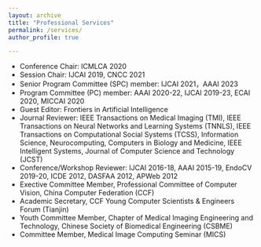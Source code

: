 ```yaml
---
layout: archive
title: "Professional Services"
permalink: /services/
author_profile: true

---
```


-  Conference Chair: ICMLCA 2020
-  Session Chair: IJCAI 2019, CNCC 2021
-  Senior Program Committee (SPC) member: IJCAI 2021，AAAI 2023
-  Program Committee (PC) member: AAAI 2020-22, IJCAI 2019-23,  ECAI 2020, MICCAI 2020
-  Guest Editor: Frontiers in Artificial Intelligence
-  Journal Reviewer: IEEE Transactions on Medical Imaging (TMI), IEEE Transactions on Neural Networks and Learning Systems (TNNLS), IEEE Transactions on Computational Social Systems (TCSS), Information Science, Neurocomputing, Computers in Biology and Medicine, IEEE Intelligent Systems, Journal of Computer Science and Technology (JCST)
-  Conference/Workshop Reviewer: IJCAI 2016-18, AAAI 2015-19, EndoCV 2019-20, ICDE 2012, DASFAA 2012, APWeb 2012
-  Exective Committee Member, Professional Committee of Computer Vision, China Computer Federation (CCF)
-  Academic Secretary, CCF Young Computer Scientists \& Engineers Forum (Tianjin)
-  Youth Committee Member, Chapter of Medical Imaging Engineering and Technology, Chinese Society of Biomedical Engineering (CSBME)
-  Committee Member, Medical Image Computing Seminar (MICS)

